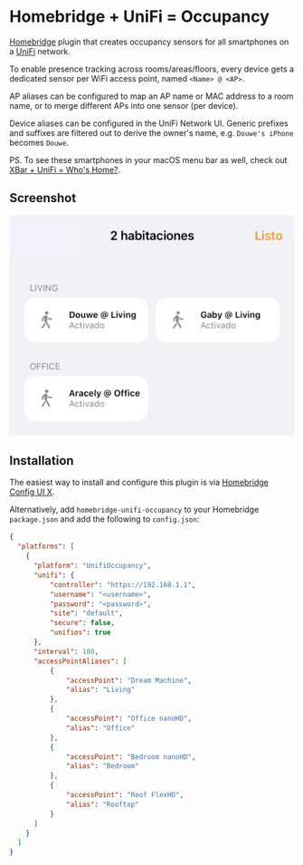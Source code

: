 # Homebridge + UniFi = Occupancy

[Homebridge](https://homebridge.io) plugin that creates occupancy sensors for all smartphones on a [UniFi](https://www.ui.com/wi-fi) network.

To enable presence tracking across rooms/areas/floors, every device gets a dedicated sensor per WiFi access point, named `<Name> @ <AP>`.

AP aliases can be configured to map an AP name or MAC address to a room name, or to merge different APs into one sensor (per device).

Device aliases can be configured in the UniFi Network UI.
Generic prefixes and suffixes are filtered out to derive the owner's name, e.g. `Douwe's iPhone` becomes `Douwe`.

PS. To see these smartphones in your macOS menu bar as well, check out [XBar + UniFi = Who's Home?](https://github.com/DouweM/xbar-whos-home-unifi).

## Screenshot

<img src="screenshot.png" width="589">

## Installation

The easiest way to install and configure this plugin is via [Homebridge Config UI X](https://github.com/oznu/homebridge-config-ui-x).

Alternatively, add `homebridge-unifi-occupancy` to your Homebridge `package.json` and add the following to `config.json`:

```json
{
  "platforms": [
    {
      "platform": "UnifiOccupancy",
      "unifi": {
          "controller": "https://192.168.1.1",
          "username": "<username>",
          "password": "<password>",
          "site": "default",
          "secure": false,
          "unifios": true
      },
      "interval": 180,
      "accessPointAliases": [
          {
              "accessPoint": "Dream Machine",
              "alias": "Living"
          },
          {
              "accessPoint": "Office nanoHD",
              "alias": "Office"
          },
          {
              "accessPoint": "Bedroom nanoHD",
              "alias": "Bedroom"
          },
          {
              "accessPoint": "Roof FlexHD",
              "alias": "Rooftop"
          }
      ]
    }
  ]
}
```
